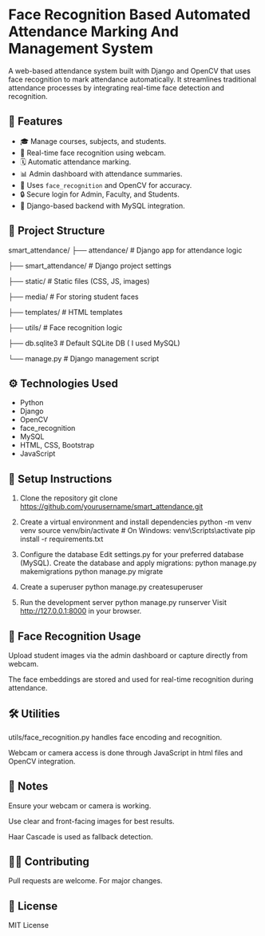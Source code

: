# Face Recognition Based Automated Attendance Marking And Management System 
A web-based attendance system built with Django and OpenCV that uses face recognition to mark attendance automatically. It streamlines traditional attendance processes by integrating real-time face detection and recognition.

## 🔧 Features

- 🎓 Manage courses, subjects, and students.
- 📸 Real-time face recognition using webcam.
- 🗓️ Automatic attendance marking.
- 📊 Admin dashboard with attendance summaries.
- 🧠 Uses `face_recognition` and OpenCV for accuracy.
- 🔒 Secure login for Admin, Faculty, and Students.
- 📂 Django-based backend with MySQL integration.

## 📁 Project Structure
smart_attendance/
├── attendance/ # Django app for attendance logic

├── smart_attendance/ # Django project settings

├── static/ # Static files (CSS, JS, images)

├── media/ # For storing student faces

├── templates/ # HTML templates

├── utils/ # Face recognition logic

├── db.sqlite3 # Default SQLite DB ( I used MySQL)

└── manage.py # Django management script


## ⚙️ Technologies Used

- Python
- Django
- OpenCV
- face_recognition
- MySQL 
- HTML, CSS, Bootstrap
- JavaScript

## 🚀 Setup Instructions

1. Clone the repository
              git clone https://github.com/yourusername/smart_attendance.git
   
2. Create a virtual environment and install dependencies
   python -m venv venv
   source venv/bin/activate  # On Windows: venv\Scripts\activate
   pip install -r requirements.txt
   
3. Configure the database
   Edit settings.py for your preferred database (MySQL). Create the database and apply migrations:
   python manage.py makemigrations
   python manage.py migrate
   
4. Create a superuser
   python manage.py createsuperuser

5. Run the development server
   python manage.py runserver
   Visit http://127.0.0.1:8000 in your browser.


## 📸 Face Recognition Usage

Upload student images via the admin dashboard or capture directly from webcam.

The face embeddings are stored and used for real-time recognition during attendance.

## 🛠️ Utilities

utils/face_recognition.py handles face encoding and recognition.

Webcam or camera access is done through JavaScript  in html files and OpenCV integration.

## 📌 Notes
Ensure your webcam or camera   is working.

Use clear and front-facing images for best results.

Haar Cascade is used as fallback detection.

## 🧑‍💻 Contributing

Pull requests are welcome. For major changes.

## 📃 License

MIT License







